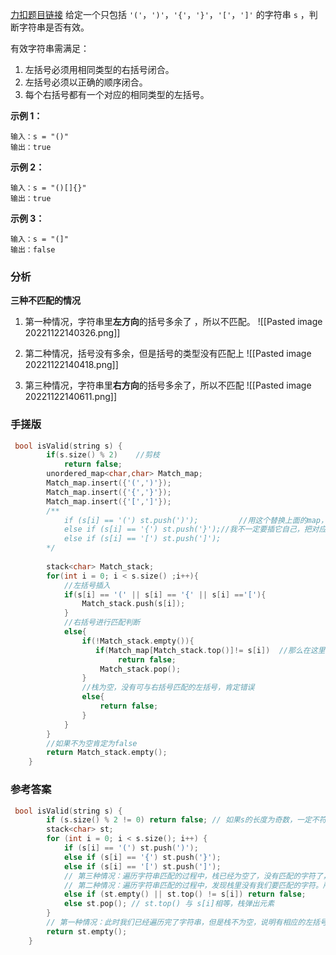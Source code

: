[力扣题目链接](https://leetcode.cn/problems/valid-parentheses/)
给定一个只包括 `'('`，`')'`，`'{'`，`'}'`，`'['`，`']'` 的字符串 `s` ，判断字符串是否有效。

有效字符串需满足：

1.  左括号必须用相同类型的右括号闭合。
2.  左括号必须以正确的顺序闭合。
3.  每个右括号都有一个对应的相同类型的左括号。

**示例 1：**
```
输入：s = "()"
输出：true
```

**示例 2：**
```
输入：s = "()[]{}"
输出：true
```

**示例 3：**
```
输入：s = "(]"
输出：false
```

### 分析

**三种不匹配的情况**
1. 第一种情况，字符串里**左方向**的括号多余了 ，所以不匹配。
![[Pasted image 20221122140326.png]]


2. 第二种情况，括号没有多余，但是括号的类型没有匹配上
![[Pasted image 20221122140418.png]]

3. 第三种情况，字符串里**右方向**的括号多余了，所以不匹配
 ![[Pasted image 20221122140611.png]]
 
### 手搓版
```c++
 bool isValid(string s) {
        if(s.size() % 2)    //剪枝
            return false;
        unordered_map<char,char> Match_map;
        Match_map.insert({'(',')'});   
        Match_map.insert({'{','}'});
        Match_map.insert({'[',']'});
        /** 
		    if (s[i] == '(') st.push(')');         //用这个替换上面的map，换个思路
            else if (s[i] == '{') st.push('}');//我不一定要插它自己，把对应的右括号插入
            else if (s[i] == '[') st.push(']'); 
        */
    
        stack<char> Match_stack;
        for(int i = 0; i < s.size() ;i++){
            //左括号插入
            if(s[i] == '(' || s[i] == '{' || s[i] =='['){
                Match_stack.push(s[i]);         
            }
            //右括号进行匹配判断
            else{
                if(!Match_stack.empty()){
                   if(Match_map[Match_stack.top()]!= s[i])  //那么在这里就可以直接temp !=
	                    return false;
                    Match_stack.pop(); 
                }
                //栈为空，没有可与右括号匹配的左括号，肯定错误
                else{
                    return false;
                }
            }
        }
        //如果不为空肯定为false
        return Match_stack.empty();
    }
```

### 参考答案
```c++
 bool isValid(string s) {
        if (s.size() % 2 != 0) return false; // 如果s的长度为奇数，一定不符合要求
        stack<char> st;
        for (int i = 0; i < s.size(); i++) {
            if (s[i] == '(') st.push(')');
            else if (s[i] == '{') st.push('}');
            else if (s[i] == '[') st.push(']');
            // 第三种情况：遍历字符串匹配的过程中，栈已经为空了，没有匹配的字符了，说明右括号没有找到对应的左括号 return false
            // 第二种情况：遍历字符串匹配的过程中，发现栈里没有我们要匹配的字符。所以return false
            else if (st.empty() || st.top() != s[i]) return false;
            else st.pop(); // st.top() 与 s[i]相等，栈弹出元素
        }
        // 第一种情况：此时我们已经遍历完了字符串，但是栈不为空，说明有相应的左括号没有右括号来匹配，所以return false，否则就return true
        return st.empty();
    }
```